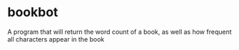 # bookbot

A program that will return the word count of a book, as well as how frequent all characters appear in the book
